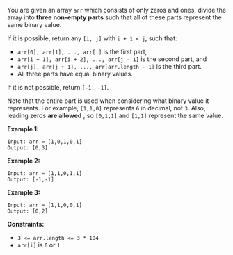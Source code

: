 You are given an array `arr` which consists of only zeros and ones, divide the
array into **three non-empty parts** such that all of these parts represent
the same binary value.

If it is possible, return any `[i, j]` with `i + 1 < j`, such that:

  * `arr[0], arr[1], ..., arr[i]` is the first part,
  * `arr[i + 1], arr[i + 2], ..., arr[j - 1]` is the second part, and
  * `arr[j], arr[j + 1], ..., arr[arr.length - 1]` is the third part.
  * All three parts have equal binary values.

If it is not possible, return `[-1, -1]`.

Note that the entire part is used when considering what binary value it
represents. For example, `[1,1,0]` represents `6` in decimal, not `3`. Also,
leading zeros **are allowed** , so `[0,1,1]` and `[1,1]` represent the same
value.



**Example 1:**

    
    
    Input: arr = [1,0,1,0,1]
    Output: [0,3]
    

**Example 2:**

    
    
    Input: arr = [1,1,0,1,1]
    Output: [-1,-1]
    

**Example 3:**

    
    
    Input: arr = [1,1,0,0,1]
    Output: [0,2]
    



**Constraints:**

  * `3 <= arr.length <= 3 * 104`
  * `arr[i]` is `0` or `1`

